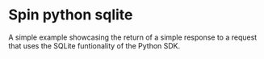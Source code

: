 # Spin python sqlite

A simple example showcasing the return of a simple response to a request that uses the SQLite funtionality of the Python SDK.